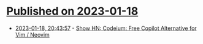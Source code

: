 # [Published on 2023-01-18](index.md)

* [2023-01-18, 20:43:57](https://news.ycombinator.com/item?id=34432809) - [Show HN: Codeium: Free Copilot Alternative for Vim / Neovim](https://github.com/Exafunction/codeium.vim)
